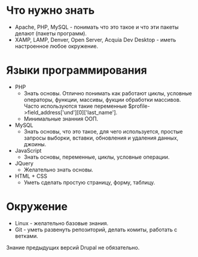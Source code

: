 # Что нужно знать

 - Apache, PHP, MySQL - понимать что это такое и что эти пакеты делают (пакеты программ).
 - XAMP, LAMP, Denver, Open Server, Acquia Dev Desktop - иметь настроенное любое окружение.

# Языки программирования

 - PHP
   - Знать основы. Отлично понимать как работают циклы, условные операторы, функции, массивы, фукции обработки массивов. Часто используются такие переменные $profile->field_address['und'][0]['last_name'].
   - Минимальные знанния ООП.
 - MySQL
   - Знать основы, что это такое, для чего используется, простые запросы выборки, вставки, обновления и удаления данных, джоины.
 - JavaScript
   - Знать основы, переменные, циклы, условные операции.
 - JQuery
   - Желательно знать основы.
 - HTML + CSS
   - Уметь сделать простую страницу, форму, таблицу.

# Окружение
 - Linux - желательно базовые знания.
 - Git - уметь развенуть репозиторий, делать комиты, работать с ветками.

Знание предыдущих версий Drupal не обязательно.
